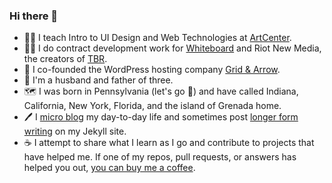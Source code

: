 ### Hi there 👋

- 👨‍🏫 I teach Intro to UI Design and Web Technologies at [ArtCenter](https://www.artcenter.edu/).
- 👨‍💻 I do contract development work for [Whiteboard](https://www.whiteboard.is) and Riot New Media, the creators of [TBR](https://mytbr.co).
- 🔌 I co-founded the WordPress hosting company [Grid & Arrow](https://gridandarrow.com).
- 🏡 I'm a husband and father of three.
- 🗺 I was born in Pennsylvania (let's go 🐧) and have called Indiana, California, New York, Florida, and the island of Grenada home.
- 🖊 I [micro blog](https://micro.tylerpaulson.com/) my day-to-day life and sometimes post [longer form writing](https://writing.tylerpaulson.com) on my Jekyll site.
- ☕️ I attempt to share what I learn as I go and contribute to projects that have helped me. If one of my repos, pull requests, or answers has helped you out, [you can buy me a coffee](https://www.buymeacoffee.com/tpaulson).
